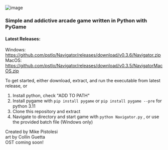 ![image](https://user-images.githubusercontent.com/119834037/212812065-8ee402e9-1e59-42b0-956c-334b5e0133ab.png)

### Simple and addictive arcade game written in Python with PyGame ###

#### Latest Releases:   
Windows: https://github.com/pstlo/Navigator/releases/download/v0.3.6/Navigator.zip
\
MacOS: https://github.com/pstlo/Navigator/releases/download/v0.3.5/NavigatorMacOS.zip

To get started, either download, extract, and run the executable from latest release, or

1. Install python, check "ADD TO PATH"
2. Install pygame with
```pip install pygame```
or
```pip install pygame --pre```
for python 3.11
3. Clone this repository and extract
4. Navigate to directory and start game with
```python Navigator.py```
, or use the provided batch file (Windows only)


Created by Mike Pistolesi \
art by Collin Guetta \
OST coming soon!

